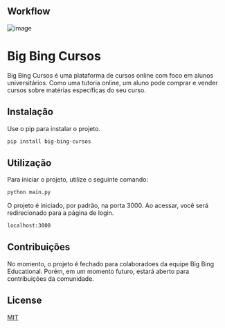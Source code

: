 ## Workflow
![image](https://user-images.githubusercontent.com/65197697/231897847-3599d774-07c2-46fe-a4f2-02c2bbed0e02.png)


# Big Bing Cursos

Big Bing Cursos é uma plataforma de cursos online com foco em alunos universitários. Como uma tutoria online, um aluno pode comprar e vender cursos sobre matérias específicas do seu curso.

## Instalação

Use o pip para instalar o projeto.

```bash
pip install big-bing-cursos
```

## Utilização

Para iniciar o projeto, utilize o seguinte comando:
```bash
python main.py
```

O projeto é iniciado, por padrão, na porta 3000. Ao acessar, você será redirecionado para a página de login.
```bash
localhost:3000
```

## Contribuições

No momento, o projeto é fechado para colaboradoes da equipe Big Bing Educational. Porém, em um momento futuro, estará aberto para contribuições da comunidade. 

## License

[MIT](https://choosealicense.com/licenses/mit/)
